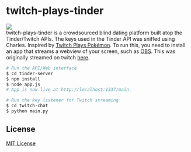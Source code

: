 twitch-plays-tinder
===
<img align="middle" src="https://raw.githubusercontent.com/xasos/twitch-plays-tinder/master/tinder-server/assets/images/logo.png?token=6235280__eyJzY29wZSI6IlJhd0Jsb2I6eGFzb3MvdHdpdGNoLXBsYXlzLXRpbmRlci9tYXN0ZXIvdGluZGVyLXNlcnZlci9hc3NldHMvaW1hZ2VzL2xvZ28ucG5nIiwiZXhwaXJlcyI6MTQxMTkxNzgxN30%3D--4d4acc25db74d348a37a6de2f2b17c71638ce81d"></img><br>
twitch-plays-tinder is a crowdsourced blind dating platform built atop the Tinder/Twitch APIs. The keys used in the Tinder API was sniffed using Charles. Inspired by [Twitch Plays Pokémon](http://www.twitch.tv/twitchplayspokemon). To run this, you need to install an app that streams a webview of your screen, such as [OBS](https://obsproject.com/). This was originally streamed on twitch [here](http://www.twitch.tv/twitchplaystinderbot).

```sh
# Run the API/Web interface
$ cd tinder-server
$ npm install
$ node app.js
# App is now live at http://localhost:1337/main. 

# Run the key listener for Twitch streaming
$ cd twitch-chat
$ python main.py
```

## License
[MIT License](LICENSE)

